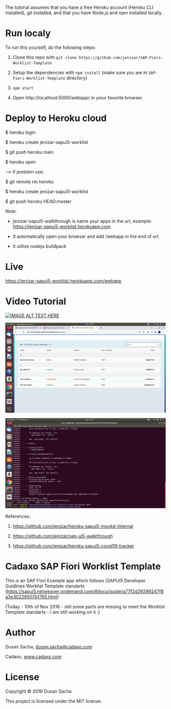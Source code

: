 The tutorial assumes that you have a free Heroku account (Heroku CLI installed), git installed, and that you have Node.js and npm installed locally.

# Run localy

To run this yourself, do the following steps:

1. Clone this repo with `git clone https://github.com/jenizar/SAP-Fiori-Worklist-Template`

2. Setup the dependencies with `npm install` (make sure you are in `SAP-Fiori-Worklist-Template` directory)

3. `npm start`

4. Open http://localhost:5000/webapp/ in yoiur favorite browser.

# Deploy to Heroku cloud

$ heroku login

$ heroku create jenizar-sapui5-worklist

$ git push heroku main

$ heroku open

--> if problem use:

$ git remote rm heroku

$ heroku create jenizar-sapui5-worklist

$ git push heroku HEAD:master

Note:

- jenizar-sapui5-walkthrough is name your apps in the url, example: https://jenizar-sapui5-worklist.herokuapp.com

- It automatically open your browser and add /webapp in the end of url.

- It utilize nodejs buildpack

# Live

https://jenizar-sapui5-worklist.herokuapp.com/webapp

# Video Tutorial

[![IMAGE ALT TEXT HERE](http://img.youtube.com/vi/DRRKz_u5KXU/0.jpg)](http://www.youtube.com/watch?v=DRRKz_u5KXU)

![alt text](https://github.com/jenizar/SAP-Fiori-Worklist-Template/blob/master/Screenshot/Screenshot%20from%202021-12-19%2016-19-23.png)

![alt text](https://github.com/jenizar/SAP-Fiori-Worklist-Template/blob/master/Screenshot/Screenshot%20from%202021-12-19%2016-19-27.png)

References:

1. https://github.com/jenizar/heroku-sapui5-mockd-internal

2. https://github.com/jenizar/sap-ui5-walkthrough

3. https://github.com/jenizar/heroku-sapui5-covid19-tracker


# Cadaxo SAP Fiori Worklist Template

This is an SAP Fiori Example app which follows [SAPUI5 Developer Guidlines Worklist Template standarts (https://sapui5.netweaver.ondemand.com/#docs/guide/a77f2d29299247f8a3e30226507b1765.html)

(Today - 10th of Nov 2016 - still some parts are missing to meet the Worklist Template standarts - I am still working on it :)

# Author
Dusan Sacha, dusan.sacha@cadaxo.com

Cadaxo, www.cadaxo.com

# License

Copyright © 2016 Dusan Sacha

This project is licensed under the MIT license.
